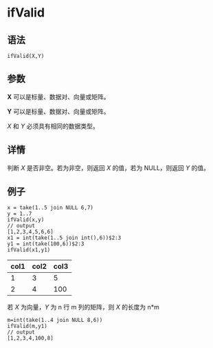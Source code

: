 # ifValid

## 语法

`ifValid(X,Y)`

## 参数

**X** 可以是标量、数据对、向量或矩阵。

**Y** 可以是标量、数据对、向量或矩阵。

*X* 和 *Y* 必须具有相同的数据类型。

## 详情

判断 *X* 是否非空。若为非空，则返回 *X* 的值，若为 NULL，则返回 *Y* 的值。

## 例子

```
x = take(1..5 join NULL 6,7)
y = 1..7
ifValid(x,y)
// output
[1,2,3,4,5,6,6]
x1 = int(take(1..5 join int(),6))$2:3
y1 = int(take(100,6))$2:3
ifValid(x1,y1)
```

| col1 | col2 | col3 |
| --- | --- | --- |
| 1 | 3 | 5 |
| 2 | 4 | 100 |

若 *X* 为向量，*Y* 为 n 行 m 列的矩阵，则 *X* 的长度为 n\*m

```
m=int(take(1..4 join NULL 8,6))
ifValid(m,y1)
// output
[1,2,3,4,100,8]
```

